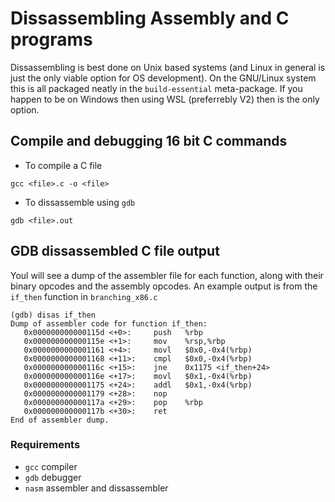 # Dissassembling Assembly and C programs
Dissassembling is best done on Unix based systems (and Linux in general is just the only viable option for OS development). On the GNU/Linux system this is all packaged neatly in the `build-essential` meta-package. If you happen to be on Windows then using WSL (preferrebly V2) then is the only option.
## Compile and debugging 16 bit C commands
- To compile a C file


```
gcc <file>.c -o <file>
```


- To dissassemble using `gdb`


```
gdb <file>.out
```

## GDB dissassembled C file output
Youl will see a dump of the assembler file for each function, along with their binary opcodes and the assembly opcodes. An example output is from the `if_then` function in `branching_x86.c`

```
(gdb) disas if_then
Dump of assembler code for function if_then:
   0x000000000000115d <+0>:     push   %rbp
   0x000000000000115e <+1>:     mov    %rsp,%rbp
   0x0000000000001161 <+4>:     movl   $0x0,-0x4(%rbp)
   0x0000000000001168 <+11>:    cmpl   $0x0,-0x4(%rbp)
   0x000000000000116c <+15>:    jne    0x1175 <if_then+24>
   0x000000000000116e <+17>:    movl   $0x1,-0x4(%rbp)
   0x0000000000001175 <+24>:    addl   $0x1,-0x4(%rbp)
   0x0000000000001179 <+28>:    nop
   0x000000000000117a <+29>:    pop    %rbp
   0x000000000000117b <+30>:    ret
End of assembler dump.
```


### Requirements
- `gcc` compiler
- `gdb` debugger
- `nasm` assembler and dissassembler
